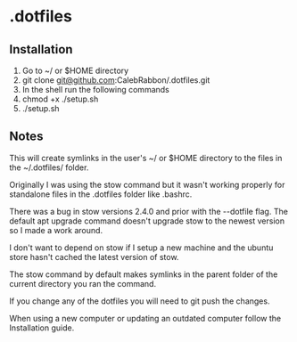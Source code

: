 # .dotfiles
## Installation
1. Go to ~/ or $HOME directory
2. git clone git@github.com:CalebRabbon/.dotfiles.git
3. In the shell run the following commands
4. chmod +x ./setup.sh
5. ./setup.sh
## Notes
This will create symlinks in the user's ~/ or $HOME directory to the files in the ~/.dotfiles/ folder.

Originally I was using the stow command but it wasn't working properly for standalone files in the .dotfiles folder like .bashrc.

There was a bug in stow versions 2.4.0 and prior with the --dotfile flag. The default apt upgrade command doesn't upgrade stow to the newest version so I made a work around.

I don't want to depend on stow if I setup a new machine and the ubuntu store hasn't cached the latest version of stow.

The stow command by default makes symlinks in the parent folder of the current directory you ran the command.

If you change any of the dotfiles you will need to git push the changes.

When using a new computer or updating an outdated computer follow the Installation guide.
